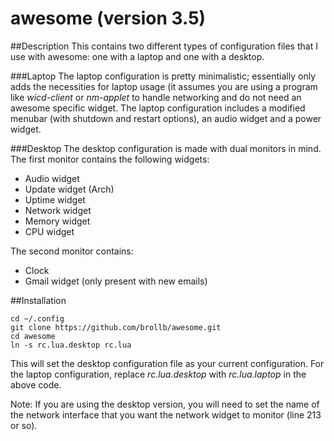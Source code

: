 awesome (version 3.5)
=========

##Description
This contains two different types of configuration files that I use with awesome: one with a laptop and one with a desktop.

###Laptop
The laptop configuration is pretty minimalistic; essentially only adds the necessities for laptop usage (it assumes  you are using a program like *wicd-client* or *nm-applet* to handle networking and do not need an awesome specific widget. The laptop configuration includes a modified menubar (with shutdown and restart options), an audio widget and a power widget.

###Desktop
The desktop configuration is made with dual monitors in mind. The first monitor contains the following widgets:
+ Audio widget
+ Update widget (Arch)
+ Uptime widget
+ Network widget
+ Memory widget
+ CPU widget

The second monitor contains:
+ Clock
+ Gmail widget (only present with new emails)

##Installation

    cd ~/.config
    git clone https://github.com/brollb/awesome.git
    cd awesome
    ln -s rc.lua.desktop rc.lua

This will set the desktop configuration file as your current configuration. For the laptop configuration, replace *rc.lua.desktop* with *rc.lua.laptop* in the above code.

Note: If you are using the desktop version, you will need to set the name of the network interface that you want the network widget to monitor (line 213 or so).
